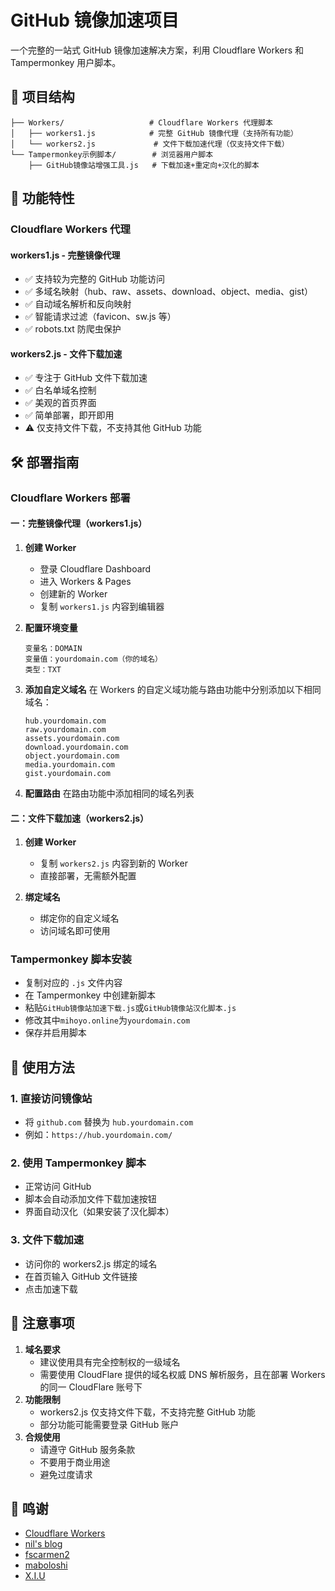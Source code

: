 # GitHub 镜像加速项目

一个完整的一站式 GitHub 镜像加速解决方案，利用 Cloudflare Workers 和 Tampermonkey 用户脚本。

## 📁 项目结构

```
├── Workers/                   # Cloudflare Workers 代理脚本
│   ├── workers1.js            # 完整 GitHub 镜像代理（支持所有功能）
│   └── workers2.js             # 文件下载加速代理（仅支持文件下载）
└── Tampermonkey示例脚本/        # 浏览器用户脚本
    ├── GitHub镜像站增强工具.js   # 下载加速+重定向+汉化的脚本
```

## 🚀 功能特性

### Cloudflare Workers 代理

#### workers1.js - 完整镜像代理
- ✅ 支持较为完整的 GitHub 功能访问
- ✅ 多域名映射（hub、raw、assets、download、object、media、gist）
- ✅ 自动域名解析和反向映射
- ✅ 智能请求过滤（favicon、sw.js 等）
- ✅ robots.txt 防爬虫保护

#### workers2.js - 文件下载加速
- ✅ 专注于 GitHub 文件下载加速
- ✅ 白名单域名控制
- ✅ 美观的首页界面
- ✅ 简单部署，即开即用
- ⚠️ 仅支持文件下载，不支持其他 GitHub 功能

## 🛠️ 部署指南

### Cloudflare Workers 部署

#### 一：完整镜像代理（workers1.js）

1. **创建 Worker**
   - 登录 Cloudflare Dashboard
   - 进入 Workers & Pages
   - 创建新的 Worker
   - 复制 `workers1.js` 内容到编辑器

2. **配置环境变量**
   ```
   变量名：DOMAIN
   变量值：yourdomain.com（你的域名）
   类型：TXT
   ```

3. **添加自定义域名**
   在 Workers 的自定义域功能与路由功能中分别添加以下相同域名：

   ```
   hub.yourdomain.com
   raw.yourdomain.com
   assets.yourdomain.com
   download.yourdomain.com
   object.yourdomain.com
   media.yourdomain.com
   gist.yourdomain.com
   ```

4. **配置路由**
   在路由功能中添加相同的域名列表

#### 二：文件下载加速（workers2.js）

1. **创建 Worker**
   - 复制 `workers2.js` 内容到新的 Worker
   - 直接部署，无需额外配置

2. **绑定域名**
   - 绑定你的自定义域名
   - 访问域名即可使用

### Tampermonkey 脚本安装

- 复制对应的 `.js` 文件内容
- 在 Tampermonkey 中创建新脚本
- 粘贴`GitHub镜像站加速下载.js`或`GitHub镜像站汉化脚本.js`
- 修改其中`mihoyo.online`为`yourdomain.com`
- 保存并启用脚本

## 🎯 使用方法

### 1. 直接访问镜像站
- 将 `github.com` 替换为 `hub.yourdomain.com`
- 例如：`https://hub.yourdomain.com/`

### 2. 使用 Tampermonkey 脚本
- 正常访问 GitHub
- 脚本会自动添加文件下载加速按钮
- 界面自动汉化（如果安装了汉化脚本）

### 3. 文件下载加速
- 访问你的 workers2.js 绑定的域名
- 在首页输入 GitHub 文件链接
- 点击加速下载

## 📝 注意事项

1. **域名要求**
   - 建议使用具有完全控制权的一级域名
   - 需要使用 CloudFlare 提供的域名权威 DNS 解析服务，且在部署 Workers 的同一 CloudFlare 账号下
2. **功能限制**
   - workers2.js 仅支持文件下载，不支持完整 GitHub 功能
   - 部分功能可能需要登录 GitHub 账户
3. **合规使用**
   - 请遵守 GitHub 服务条款
   - 不要用于商业用途
   - 避免过度请求

## 🔗 鸣谢

- [Cloudflare Workers](https://workers.cloudflare.com/)
- [nil's blog](https://dodoo.co/prepare/skill/cloudflare/github-proxy)
- [fscarmen2](https://github.com/fscarmen2/Cloudflare-Accel)
- [maboloshi](https://greasyfork.org/zh-CN/scripts/435208-github-%E4%B8%AD%E6%96%87%E5%8C%96%E6%8F%92%E4%BB%B6)
- [X.I.U](https://greasyfork.org/zh-CN/scripts/412245-github-enhancement-high-speed-download)
